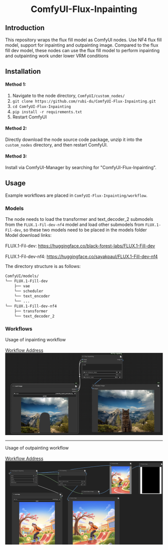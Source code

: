 <h1 align="center">ComfyUI-Flux-Inpainting</h1>  

  
## Introduction  
This repository wraps the flux fill model as ComfyUI nodes. Use NF4 flux fill model, support for inpainting and outpainting image. Compared to the flux fill dev model, these nodes can use the flux fill model to perform inpainting and outpainting work under lower VRM conditions<br>  

## Installation   
  
#### Method 1:  
  
1. Navigate to the node directory, `ComfyUI/custom_nodes/`  
2. `git clone https://github.com/rubi-du/ComfyUI-Flux-Inpainting.git`  
3. `cd ComfyUI-Flux-Inpainting`  
4. `pip install -r requirements.txt`  
5. Restart ComfyUI  
  
#### Method 2:  
Directly download the node source code package, unzip it into the `custom_nodes` directory, and then restart ComfyUI.  
  
#### Method 3:  
Install via ComfyUI-Manager by searching for "ComfyUI-Flux-Inpainting".  
  
## Usage  
  
Example workflows are placed in `ComfyUI-Flux-Inpainting/workflow`.<br/>  
  
### Models
The node needs to load the transformer and text_decoder_2 submodels from the `FLUX.1-Fil-dev-nf4` model and load other submodels from `FLUX.1-Fil-dev`, so these two models need to be placed in the models folder
<br/>
Model download links:<br/>  
FLUX.1-Fil-dev: https://huggingface.co/black-forest-labs/FLUX.1-Fill-dev<br/>  
FLUX.1-Fil-dev-nf4: https://huggingface.co/sayakpaul/FLUX.1-Fill-dev-nf4<br/> 

The directory structure is as follows:<br/>  
```
ComfyUI/models/
└── FLUX.1-Fill-dev
    ├── vae
    └── scheduler
    └── text_encoder
    └── ...
└── FLUX.1-Fill-dev-nf4
    ├── transformer
    └── text_decoder_2
```

### Workflows 
Usage of inpainting workflow<br/>  
[Workflow Address](./workflow/inpainting.json)  
![plot](./assets/inpainting.png)  
  
___  
Usage of outpainting workflow<br/>  
[Workflow Address](./workflow/outpainting.json)  
![plot](./assets/outpainting.png)  
